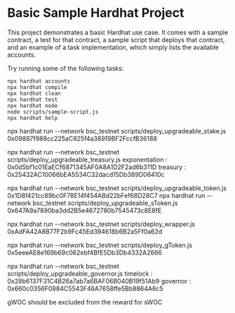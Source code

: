 # Basic Sample Hardhat Project

This project demonstrates a basic Hardhat use case. It comes with a sample contract, a test for that contract, a sample script that deploys that contract, and an example of a task implementation, which simply lists the available accounts.

Try running some of the following tasks:

```shell
npx hardhat accounts
npx hardhat compile
npx hardhat clean
npx hardhat test
npx hardhat node
node scripts/sample-script.js
npx hardhat help
```

npx hardhat run --network bsc_testnet scripts/deploy_upgradeable_stake.js
0x09887f988cc225aC825f4a38919BF2FccfB36188

npx hardhat run --network bsc_testnet scripts/deploy_upgradeable_treasury.js
exponentation : 0x0d5bf1c01EaECf6871345AF0A8A1D2F2ad6b311D
treasury : 0x25432AC10066bEA5534C32dacd15Db389D06410c


npx hardhat run --network bsc_testnet scripts/deploy_upgradeable_token.js
0x1D8f421cc89bc0F78E14f454ABd22bFef68D28C7
npx hardhat run --network bsc_testnet scripts/deploy_upgradeable_sToken.js
0x647A9a7890ba3dd2B5e4672780b7545473c8E8fE

npx hardhat run --network bsc_testnet scripts/deploy_wrapper.js
0xAdFA42A8B77F2b9Fc45Ed394618b6B2a5Ff0a62d


npx hardhat run --network bsc_testnet scripts/deploy_gToken.js
0x5eeeAE8e169b69c062ebf4BfE5Db3Db4332A2666

npx hardhat run --network bsc_testnet scripts/deploy_upgradeable_governor.js
timelock : 0x28b6137F31C4B26a7ab7a6BAF06B040B19f51Ab9
governor : 0x660c0356F0884C5543F46A7658ffe5Bb8864A6c5

gWGC should be excluded from the reward for sWGC
